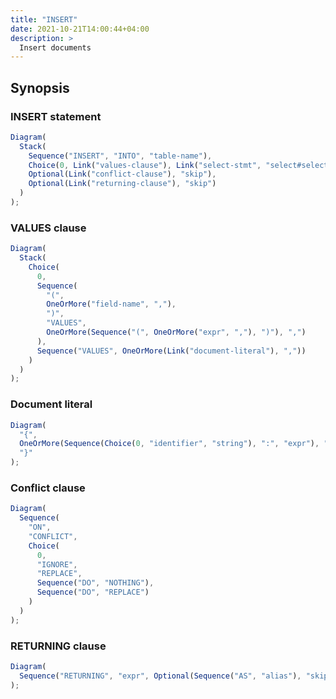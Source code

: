 ```yaml
---
title: "INSERT"
date: 2021-10-21T14:00:44+04:00
description: >
  Insert documents
---
```


## Synopsis

### INSERT statement

```js {.rr}
Diagram(
  Stack(
    Sequence("INSERT", "INTO", "table-name"),
    Choice(0, Link("values-clause"), Link("select-stmt", "select#select-stmt")),
    Optional(Link("conflict-clause"), "skip"),
    Optional(Link("returning-clause"), "skip")
  )
);
```

### VALUES clause

```js {.rr}
Diagram(
  Stack(
    Choice(
      0,
      Sequence(
        "(",
        OneOrMore("field-name", ","),
        ")",
        "VALUES",
        OneOrMore(Sequence("(", OneOrMore("expr", ","), ")"), ",")
      ),
      Sequence("VALUES", OneOrMore(Link("document-literal"), ","))
    )
  )
);
```

### Document literal

```js {.rr}
Diagram(
  "{",
  OneOrMore(Sequence(Choice(0, "identifier", "string"), ":", "expr"), ","),
  "}"
);
```

### Conflict clause

```js {.rr}
Diagram(
  Sequence(
    "ON",
    "CONFLICT",
    Choice(
      0,
      "IGNORE",
      "REPLACE",
      Sequence("DO", "NOTHING"),
      Sequence("DO", "REPLACE")
    )
  )
);
```

### RETURNING clause

```js {.rr}
Diagram(
  Sequence("RETURNING", "expr", Optional(Sequence("AS", "alias"), "skip"))
);
```
